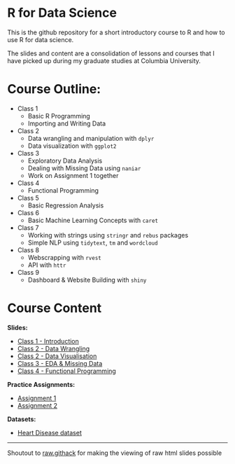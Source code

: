 # R for Data Science
This is the github repository for a short introductory course to R and how to use R for data science.

The slides and content are a consolidation of lessons and courses that I have picked up during my graduate studies at Columbia University.

# Course Outline:
- Class 1
  - Basic R Programming
  - Importing and Writing Data
- Class 2
  - Data wrangling and manipulation with `dplyr`
  - Data visualization with `ggplot2`
- Class 3
  - Exploratory Data Analysis
  - Dealing with Missing Data using `naniar`
  - Work on Assignment 1 together
- Class 4
  - Functional Programming
- Class 5
  - Basic Regression Analysis
- Class 6
  - Basic Machine Learning Concepts with `caret`
- Class 7
  - Working with strings using `stringr` and `rebus` packages
  - Simple NLP using `tidytext`, `tm` and `wordcloud`
- Class 8
  - Webscrapping with `rvest`
  - API with `httr`
- Class 9
  - Dashboard & Website Building with `shiny`

# Course Content

**Slides:**

- [Class 1 - Introduction](https://rawcdn.githack.com/gl2668/R_For_Data_Science/e08f498f62f2a363edcc6eeec009a0f463a5f972/slides/lesson_1.html)
- [Class 2 - Data Wrangling](https://rawcdn.githack.com/gl2668/R_For_Data_Science/9946f6ce338360232943970aa96ea61b00b979f5/slides/lesson_2.html)
- [Class 2 - Data Visualisation](https://rawcdn.githack.com/gl2668/R_For_Data_Science/741ca6395fd5d3fc1616151ff1bef561c64132af/slides/lesson_2_visualize_data.html)
- [Class 3 - EDA & Missing Data](https://rawcdn.githack.com/gl2668/R_For_Data_Science/806d48eed549e946bffda4249815e64b1f1f433d/slides/lesson_3.html)
- [Class 4 - Functional Programming](https://rawcdn.githack.com/gl2668/R_For_Data_Science/82da6657c95dbc4da8670d2108a7ca1e5d2eaa98/slides/lesson_4.html)

**Practice Assignments:**

- [Assignment 1](http://htmlpreview.github.io/?https://raw.githubusercontent.com/gl2668/R_For_Data_Science/master/assignments/assignment1.html)
- [Assignment 2](http://htmlpreview.github.io/?https://raw.githubusercontent.com/gl2668/R_For_Data_Science/master/assignments/assignment2.html)

**Datasets:**

- [Heart Disease dataset](https://github.com/gl2668/R_For_Data_Science/blob/master/data/heart_disease.rds)

***

Shoutout to [raw.githack](https://raw.githack.com/) for making the viewing of raw html slides possible
